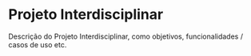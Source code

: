 # Projeto Interdisciplinar

Descrição do Projeto Interdisciplinar, como objetivos, funcionalidades / casos de uso etc.
